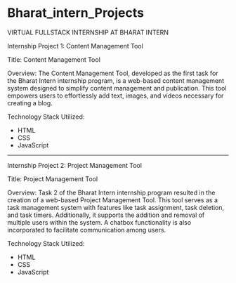 # Bharat_intern_Projects

VIRTUAL FULLSTACK INTERNSHIP AT BHARAT INTERN

Internship Project 1: Content Management Tool

Title: Content Management Tool

Overview: The Content Management Tool, developed as the first task for the Bharat Intern internship program, is a web-based content management system designed to simplify content management and publication. This tool empowers users to effortlessly add text, images, and videos necessary for creating a blog.

Technology Stack Utilized:
- HTML
- CSS
- JavaScript

--------------------------------------------------------------------------------------------------------------------------------

Internship Project 2: Project Management Tool

Title: Project Management Tool

Overview: Task 2 of the Bharat Intern internship program resulted in the creation of a web-based Project Management Tool. This tool serves as a task management system with features like task assignment, task deletion, and task timers. Additionally, it supports the addition and removal of multiple users within the system. A chatbox functionality is also incorporated to facilitate communication among users.

Technology Stack Utilized:
- HTML
- CSS
- JavaScript
